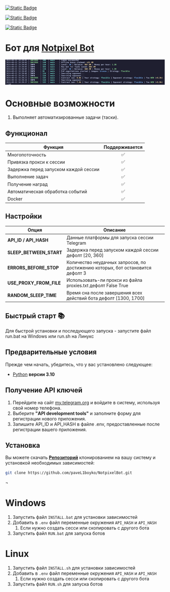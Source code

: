 [![Static Badge](https://img.shields.io/badge/Telegram-Channel-Link?style=for-the-badge&logo=Telegram&logoColor=white&logoSize=auto&color=blue)](https://t.me/hidden_coding)

[![Static Badge](https://img.shields.io/badge/Telegram-Chat-yes?style=for-the-badge&logo=Telegram&logoColor=white&logoSize=auto&color=blue)](https://t.me/hidden_codding_chat)

[![Static Badge](https://img.shields.io/badge/Telegram-Bot%20Link-Link?style=for-the-badge&logo=Telegram&logoColor=white&logoSize=auto&color=blue)](https://t.me/notpixel_bot)

# Бот для [Notpixel Bot](https://t.me/notpixel_bot)

![img1](.github/images/start.png)

# Основные возможности

1. Выполняет автоматизированные задачи (таски).

## Функционал

| Функция                               | Поддерживается |
|---------------------------------------|:--------------:|
| Многопоточность                       |       ✅        |
| Привязка прокси к сессии              |       ✅        |
| Задержка перед запуском каждой сессии |       ✅        |
| Выполнение задач                      |       ✅        |
| Получение наград                      |       ✅        |
| Автоматическая обработка событий      |       ✅        |
| Docker                                |       ✅        |

## Настройки

| Опция                   | Описание                                                                        |
|-------------------------|---------------------------------------------------------------------------------|
| **API_ID / API_HASH**   | Данные платформы для запуска сессии Telegram                                    |
| **SLEEP_BETWEEN_START** | Задержка перед запуском каждой сессии дефолт [20, 360]                          |
| **ERRORS_BEFORE_STOP**  | Количество неудачных запросов, по достижению которых, бот остановится  дефолт 3 |
| **USE_PROXY_FROM_FILE** | Использовать-ли прокси из файла proxies.txt дефолт False Тrue                   |
| **RANDOM_SLEEP_TIME**   | Время сна после завершения всех действий бота дефолт [1300, 1700]               |

## Быстрый старт 📚

Для быстрой установки и последующего запуска - запустите файл run.bat на Windows или run.sh на Линукс

## Предварительные условия

Прежде чем начать, убедитесь, что у вас установлено следующее:

- [Python](https://www.python.org/downloads/) **версии 3.10**

## Получение API ключей

1. Перейдите на сайт [my.telegram.org](https://my.telegram.org) и войдите в систему, используя свой номер телефона.
2. Выберите **"API development tools"** и заполните форму для регистрации нового приложения.
3. Запишите API_ID и API_HASH в файле .env, предоставленные после регистрации вашего приложения.

## Установка

Вы можете скачать [**Репозиторий**](https://github.com/paveL1boyko/NotpixelBot.git) клонированием на вашу систему и
установкой необходимых зависимостей:

```bash
git clone https://github.com/paveL1boyko/NotpixelBot.git

```
¬
# Windows

1. Запустить файл `INSTALL.bat` для установки зависимостей
2. Добавить в `.env` файл переменные окружения `API_HASH` и `API_HASH`
    1. Если нужно создать сесси или скопировать с другого бота
3. Запустить файл `RUN.bat` для запуска ботов

# Linux

1. Запустить файл `INSTALL.sh` для установки зависимостей
2. Добавить в `.env` файл переменные окружения `API_HASH` и `API_HASH`
    1. Если нужно создать сесси или скопировать с другого бота
3. Запустить файл `RUN.sh` для запуска ботов
